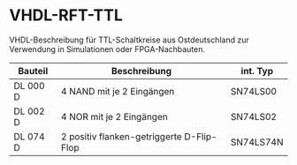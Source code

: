 # VHDL-RFT-TTL
VHDL-Beschreibung für TTL-Schaltkreise aus Ostdeutschland zur Verwendung in Simulationen oder FPGA-Nachbauten.

Bauteil   | Beschreibung                              | int. Typ
-------   | ------------                              | --------
DL 000 D  | 4 NAND mit je 2 Eingängen                 | SN74LS00
DL 002 D  | 4 NOR mit je 2 Eingängen                  | SN74LS02
DL 074 D  | 2 positiv flanken-getriggerte D-Flip-Flop | SN74LS74N 

